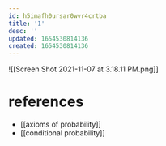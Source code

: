 ```yaml
---
id: h5imafh0ursar0wvr4crtba
title: '1'
desc: ''
updated: 1654530814136
created: 1654530814136
---
```

![[Screen Shot 2021-11-07 at 3.18.11 PM.png]]
# references
- [[axioms of probability]]
- [[conditional probability]]
